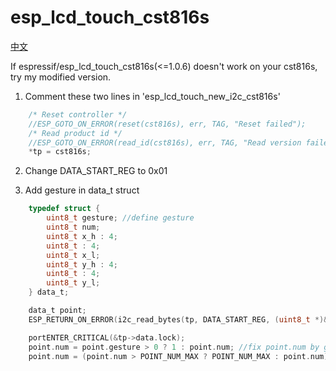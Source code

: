 # esp_lcd_touch_cst816s

[中文](README_CN.md)

If espressif/esp_lcd_touch_cst816s(<=1.0.6) doesn't work on your cst816s, try my modified version.

1. Comment these two lines in 'esp_lcd_touch_new_i2c_cst816s'

```c
    /* Reset controller */
    //ESP_GOTO_ON_ERROR(reset(cst816s), err, TAG, "Reset failed");
    /* Read product id */
    //ESP_GOTO_ON_ERROR(read_id(cst816s), err, TAG, "Read version failed");
    *tp = cst816s;
```

2. Change DATA_START_REG to 0x01

3. Add gesture in data_t struct

```c
    typedef struct {
        uint8_t gesture; //define gesture
        uint8_t num;
        uint8_t x_h : 4;
        uint8_t : 4;
        uint8_t x_l;
        uint8_t y_h : 4;
        uint8_t : 4;
        uint8_t y_l;
    } data_t;

    data_t point;
    ESP_RETURN_ON_ERROR(i2c_read_bytes(tp, DATA_START_REG, (uint8_t *)&point, sizeof(data_t)), TAG, "I2C read failed");

    portENTER_CRITICAL(&tp->data.lock);
    point.num = point.gesture > 0 ? 1 : point.num; //fix point.num by gesture data, because you'll get 0 when single click
    point.num = (point.num > POINT_NUM_MAX ? POINT_NUM_MAX : point.num);
```
